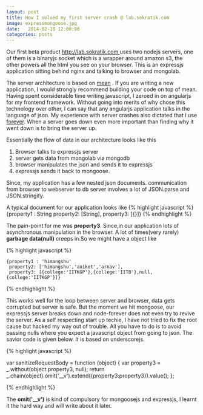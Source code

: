 ```yaml
---
layout: post
title: How I solved my first server crash @ lab.sokratik.com
image: expressmongoose.jpg
date:   2014-02-18 12:00:00
categories: posts
---
```


<p class="intro"><span class="dropcap">O</span>ur first beta product <a href="https://github.com/himangshuj/sokratik-lab"> http://lab.sokratik.com </a>
 uses two nodejs servers, one of them is a binaryjs
socket which is a wrapper around amazon s3, the other powers all the html you see on your browser. This is an expressjs
application sitting behind nginx and talking to browser and mongolab.</p>
 
The server architecture is based on [mean](http://mean.io) . If you are writing a new application, I would strongly recommend building your code on top of mean.
Having spent considerable time writing javascript, I zeroed in on angularjs for my frontend framework. Without going into
merits of why chose this technology over other, I can say that any angularjs application talks in the language of json.
My experience with server crashes also dictated that I use [forever](https://github.com/nodejitsu/forever).
When a server goes down even more important than finding
why it went down is to bring the server up.

Essentially the flow of data in our architecture looks like this

1. Browser talks to expressjs server
2. server gets data from mongolab via mongodb
3. browser manipulates the json and sends it to expressjs
4. expressjs sends it back to mongoose.

Since, my application has a few nested json documents. communication from browser to webserver to db server involves a lot
of JSON.parse and JSON.stringify.

A typical document for our application looks like
{% highlight javascript %}
    {property1 : String
     property2: [String],
     property3: [{}]}
{% endhighlight %}

The pain-point for me was **property3**. Since,in  our application lots of asynchronous manipulation in the browser.  A lot of
times(very rarely) **garbage data(null)** creeps in.So we might have a object like

{% highlight javascript %}

    {property1 : 'himangshu'
     property2: ['himangshu','aniket','arnav'],
     property3: [{college:'IITKGP'},{college:'IITB'},null,{college:'IITKGP'}]}
{% endhighlight %}

This works well for the loop between server and browser, data gets corrupted but server is safe.
 But the moment we hit mongoose, our
expressjs server breaks down and node-forever does not even try to revive the server.
 As a self respecting start up techie, I have not tried to fix the root cause but hacked my
way out of trouble. All you have to do is to avoid passing nulls where you expect a javascript object from going to json.
The savior code is given below. It is based on underscorejs.

{% highlight javascript %}

var sanitizeRequestBody = function (object) {
    var property3 = _.without(object.property3, null);
    return _.chain(object).omit('__v').extend({property3:property3}).value();
};

{% endhighlight %}

The  **omit('__v')** is kind of compulsory for mongoosejs and expressjs, I learnt it the hard way and will write about it later.


